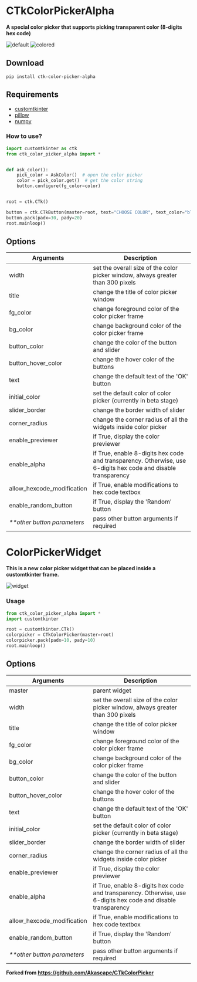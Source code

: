 # CTkColorPickerAlpha
**A special color picker that supports picking transparent color (8-digits hex code)**

![default](https://github.com/Kolyn090/CTkColorPickerAlpha/blob/main/readme_img/screenshot-default.png?raw=true)
![colored](https://github.com/Kolyn090/CTkColorPickerAlpha/blob/main/readme_img/screenshot-color.png?raw=true)

## Download

```
pip install ctk-color-picker-alpha
```

## Requirements
- [customtkinter](https://github.com/TomSchimansky/CustomTkinter)
- [pillow](https://pypi.org/project/Pillow/)
- [numpy](https://numpy.org)

### How to use?

```python
import customtkinter as ctk
from ctk_color_picker_alpha import *


def ask_color():
    pick_color = AskColor()  # open the color picker
    color = pick_color.get()  # get the color string
    button.configure(fg_color=color)


root = ctk.CTk()

button = ctk.CTkButton(master=root, text="CHOOSE COLOR", text_color="black", command=ask_color)
button.pack(padx=30, pady=20)
root.mainloop()
```

## Options
| Arguments                   | Description                                                                                                   |
|-----------------------------|---------------------------------------------------------------------------------------------------------------|
| width                       | set the overall size of the color picker window, always greater than 300 pixels                               |
| title                       | change the title of color picker window                                                                       |
| fg_color                    | change foreground color of the color picker frame                                                             |
| bg_color                    | change background color of the color picker frame                                                             |
| button_color                | change the color of the button and slider                                                                     |
| button_hover_color          | change the hover color of the buttons                                                                         |
| text                        | change the default text of the 'OK' button                                                                    |
| initial_color               | set the default color of color picker (currently in beta stage)                                               |
| slider_border               | change the border width of slider                                                                             |
| corner_radius               | change the corner radius of all the widgets inside color picker                                               |
| enable_previewer            | if True, display the color previewer                                                                          |
| enable_alpha                | if True, enable 8-digits hex code and transparency. Otherwise, use 6-digits hex code and disable transparency |
| allow_hexcode_modification  | if True, enable modifications to hex code textbox                                                             |
| enable_random_button        | if True, display the 'Random' button                                                                          |
| _**other button parameters_ | pass other button arguments if required                                                                       |

# ColorPickerWidget
**This is a new color picker widget that can be placed inside a customtkinter frame.**

![widget](https://github.com/Kolyn090/CTkColorPickerAlpha/blob/main/readme_img/screenshot-widget.png?raw=true)

### Usage

```python
from ctk_color_picker_alpha import *
import customtkinter

root = customtkinter.CTk()
colorpicker = CTkColorPicker(master=root)
colorpicker.pack(padx=10, pady=10)
root.mainloop()
```

## Options
| Arguments                   | Description                                                                                                   |
|-----------------------------|---------------------------------------------------------------------------------------------------------------|
| master                      | parent widget                                                                                                 |
| width                       | set the overall size of the color picker window, always greater than 300 pixels                               |
| title                       | change the title of color picker window                                                                       |
| fg_color                    | change foreground color of the color picker frame                                                             |
| bg_color                    | change background color of the color picker frame                                                             |
| button_color                | change the color of the button and slider                                                                     |
| button_hover_color          | change the hover color of the buttons                                                                         |
| text                        | change the default text of the 'OK' button                                                                    |
| initial_color               | set the default color of color picker (currently in beta stage)                                               |
| slider_border               | change the border width of slider                                                                             |
| corner_radius               | change the corner radius of all the widgets inside color picker                                               |
| enable_previewer            | if True, display the color previewer                                                                          |
| enable_alpha                | if True, enable 8-digits hex code and transparency. Otherwise, use 6-digits hex code and disable transparency |
| allow_hexcode_modification  | if True, enable modifications to hex code textbox                                                             |
| enable_random_button        | if True, display the 'Random' button                                                                          |
| _**other button parameters_ | pass other button arguments if required                                                                       |

**Forked from https://github.com/Akascape/CTkColorPicker**
